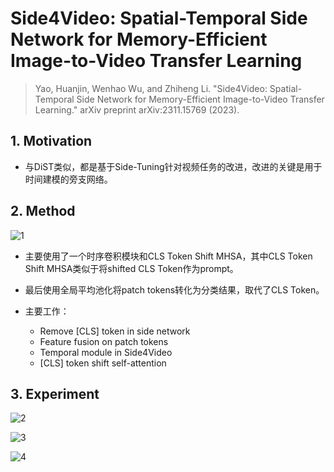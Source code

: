 # Side4Video: Spatial-Temporal Side Network for Memory-Efficient Image-to-Video Transfer Learning

> Yao, Huanjin, Wenhao Wu, and Zhiheng Li. "Side4Video: Spatial-Temporal Side Network for Memory-Efficient Image-to-Video Transfer Learning." arXiv preprint arXiv:2311.15769 (2023).

## 1. Motivation

- 与DiST类似，都是基于Side-Tuning针对视频任务的改进，改进的关键是用于时间建模的旁支网络。

## 2. Method

![1](https://cdn.jsdelivr.net/gh/bobochow/blog_img@main/img/Side4Video1.png)

- 主要使用了一个时序卷积模块和CLS Token Shift MHSA，其中CLS Token Shift MHSA类似于将shifted CLS Token作为prompt。
- 最后使用全局平均池化将patch tokens转化为分类结果，取代了CLS Token。

- 主要工作：
  - Remove [CLS] token in side network
  - Feature fusion on patch tokens
  - Temporal module in Side4Video
  - [CLS] token shift self-attention

## 3. Experiment

![2](https://cdn.jsdelivr.net/gh/bobochow/blog_img@main/img/Side4Video2.png)

![3](https://cdn.jsdelivr.net/gh/bobochow/blog_img@main/img/Side4Video3.png)

![4](https://cdn.jsdelivr.net/gh/bobochow/blog_img@main/img/Side4Video4.png)
